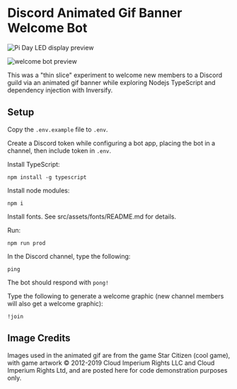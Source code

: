 # Discord Animated Gif Banner Welcome Bot

![Pi Day LED display preview](https://raw.githubusercontent.com/owntheweb/discord-animated-welcome-bot/master/img/welcome.gif)

![welcome bot preview](https://raw.githubusercontent.com/owntheweb/discord-animated-welcome-bot/master/img/example-discord.jpg)

This was a "thin slice" experiment to welcome new members to a Discord guild via an animated gif banner while exploring Nodejs TypeScript and dependency injection with Inversify.

## Setup

Copy the `.env.example` file to `.env`.

Create a Discord token while configuring a bot app, placing the bot in a channel, then include token in `.env`.

Install TypeScript:

```
npm install -g typescript
```

Install node modules:

```
npm i
```

Install fonts. See src/assets/fonts/README.md for details.

Run:

```
npm run prod
```

In the Discord channel, type the following:

```
ping
```

The bot should respond with `pong!`

Type the following to generate a welcome graphic (new channel members will also get a welcome graphic):

```
!join
```

## Image Credits

Images used in the animated gif are from the game Star Citizen (cool game), with game artwork © 2012-2019 Cloud Imperium Rights LLC and Cloud Imperium Rights Ltd, and are posted here for code demonstration purposes only.